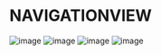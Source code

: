# NAVIGATIONVIEW

![image](https://user-images.githubusercontent.com/101907265/184543972-0063b155-e850-4f75-9598-dbe8b2af5874.png)
![image](https://user-images.githubusercontent.com/101907265/184543982-ccff4b38-05ae-4fc6-be44-c9049c409903.png)
![image](https://user-images.githubusercontent.com/101907265/184544000-971c0d66-33a4-460e-b2c6-48fa02700cf8.png)
![image](https://user-images.githubusercontent.com/101907265/184544018-5c15a6c5-6d50-43b8-a81a-34eb915e3e95.png)
